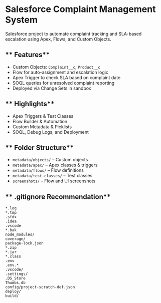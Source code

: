 # **Salesforce Complaint Management System**

Salesforce project to automate complaint tracking and SLA-based escalation using Apex, Flows, and Custom Objects.

## ** Features**
- Custom Objects: `Complaint__c`, `Product__c`
- Flow for auto-assignment and escalation logic
- Apex Trigger to check SLA based on complaint date
- SOQL queries for unresolved complaint reporting
- Deployed via Change Sets in sandbox

## ** Highlights**
- Apex Triggers & Test Classes
- Flow Builder & Automation
- Custom Metadata & Picklists
- SOQL, Debug Logs, and Deployment

## ** Folder Structure**
- `metadata/objects/` – Custom objects
- `metadata/apex/` – Apex classes & triggers
- `metadata/flows/` – Flow definitions
- `metadata/test-classes/` – Test classes
- `screenshots/` – Flow and UI screenshots

## ** .gitignore Recommendation**
```gitignore
*.log
*.tmp
.sfdx
.idea
.vscode
*.bak
node_modules/
coverage/
package-lock.json
*.zip
*.jar
*.class
.env
.env.*
.vscode/
.settings/
.DS_Store
Thumbs.db
config/project-scratch-def.json
deploy/
build/
